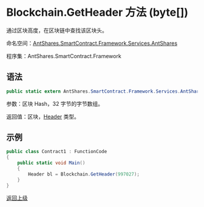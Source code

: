 # Blockchain.GetHeader 方法 (byte[])

通过区块高度，在区块链中查找该区块头。

命名空间：[AntShares.SmartContract.Framework.Services.AntShares](../../AntShares.md)

程序集：AntShares.SmartContract.Framework

## 语法

```c#
public static extern AntShares.SmartContract.Framework.Services.AntShares.Header GetHeader(uint height)
```

参数：区块 Hash，32 字节的字节数组。

返回值：区块，[Header](../Header.md) 类型。

## 示例

```c#
public class Contract1 : FunctionCode
{
    public static void Main()
    {
        Header bl = Blockchain.GetHeader(997027);
    }
}
```



[返回上级](../Blockchain.md)